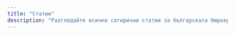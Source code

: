 ```yaml
---
title: "Статии"
description: "Разгледайте всички сатирични статии за българската бюрокрация"
---
```

